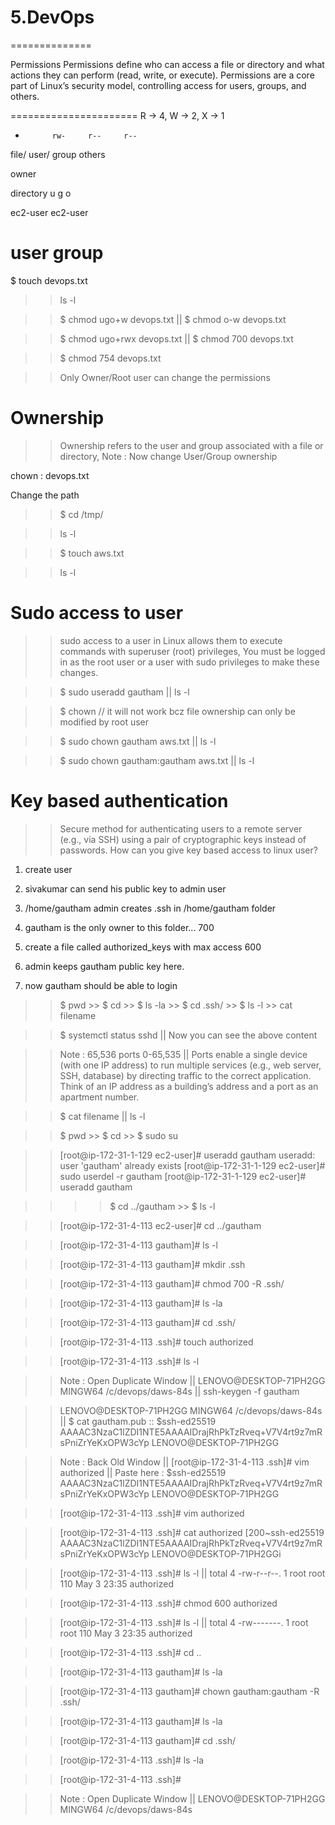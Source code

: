 # 5.DevOps
==============

Permissions
Permissions define who can access a file or directory and what actions they can perform (read, write, or execute). 
Permissions are a core part of Linux’s security model, controlling access for users, groups, and others.

======================
R -> 4,    W -> 2,   X -> 1

-			rw-		r--		r--

file/		user/   group	others

owner

directory     u       g       o

ec2-user   ec2-user

user		   group
======================

$ touch devops.txt
>> ls -l

>> $ chmod ugo+w devops.txt    || $ chmod o-w devops.txt

>> $ chmod ugo+rwx devops.txt     || $ chmod 700 devops.txt

>> $ chmod 754 devops.txt  

>> Only Owner/Root user can change the permissions

Ownership
===========
>> Ownership refers to the user and group associated with a file or directory, Note : Now change User/Group ownership 

chown <user>:<group> devops.txt

Change the path

>> $ cd /tmp/

>> ls -l

>>  $ touch aws.txt

>> ls -l            

Sudo access to user
===================
>> sudo access to a user in Linux allows them to execute commands with superuser (root) privileges,  You must be logged in as the root user or a user with sudo privileges to make these changes.

>> $ sudo useradd gautham    ||  ls -l

>> $ chown  // it will not work bcz file ownership can only be modified by root user

>> $ sudo chown gautham aws.txt   || ls -l

>> $ sudo chown gautham:gautham aws.txt    || ls -l

Key based authentication
========================
>> Secure method for authenticating users to a remote server (e.g., via SSH) using a pair of cryptographic keys instead of passwords.
>> How can you give key based access to linux user?


1. create user
2. sivakumar can send his public key to admin user

3. /home/gautham admin creates .ssh in /home/gautham folder
4. gautham is the only owner to this folder... 700

5. create a file called authorized_keys with max access 600
6. admin keeps gautham public key here.
7. now gautham should be able to login

>> $ pwd    >> $ cd    >> $ ls -la    >> $ cd .ssh/   >> $ ls -l     >> cat filename

>> $ systemctl status sshd    || Now you can see the above content 

>> Note : 65,536 ports 0-65,535  || Ports enable a single device (with one IP address) to run multiple services (e.g., web server, SSH, database) by directing traffic to the correct application.
Think of an IP address as a building’s address and a port as an apartment number.

>> $ cat filename   ||  ls -l

>> $ pwd   >> $ cd   >> $ sudo su

>> [root@ip-172-31-1-129 ec2-user]# useradd gautham
   useradd: user 'gautham' already exists
   [root@ip-172-31-1-129 ec2-user]# sudo userdel -r gautham
   [root@ip-172-31-1-129 ec2-user]# useradd gautham
 >> 

>>  >> $ cd ../gautham   >> $ ls -l

>> [root@ip-172-31-4-113 ec2-user]# cd ../gautham

>> [root@ip-172-31-4-113 gautham]# ls -l

>> [root@ip-172-31-4-113 gautham]# mkdir .ssh

>> [root@ip-172-31-4-113 gautham]# chmod 700 -R .ssh/

>> [root@ip-172-31-4-113 gautham]# ls -la

>> [root@ip-172-31-4-113 gautham]# cd .ssh/

>> [root@ip-172-31-4-113 .ssh]# touch authorized

>> [root@ip-172-31-4-113 .ssh]# ls -l

>> Note : Open Duplicate Window  ||  LENOVO@DESKTOP-71PH2GG MINGW64 /c/devops/daws-84s   || ssh-keygen -f gautham

>> LENOVO@DESKTOP-71PH2GG MINGW64 /c/devops/daws-84s   || $ cat gautham.pub  :: $ssh-ed25519 AAAAC3NzaC1lZDI1NTE5AAAAIDrajRhPkTzRveq+V7V4rt9z7mRsPniZrYeKxOPW3cYp LENOVO@DESKTOP-71PH2GG

>> Note : Back Old Window   ||  [root@ip-172-31-4-113 .ssh]# vim authorized   || Paste here : $ssh-ed25519 AAAAC3NzaC1lZDI1NTE5AAAAIDrajRhPkTzRveq+V7V4rt9z7mRsPniZrYeKxOPW3cYp LENOVO@DESKTOP-71PH2GG

>> [root@ip-172-31-4-113 .ssh]# vim authorized

>> [root@ip-172-31-4-113 .ssh]# cat authorized
[200~ssh-ed25519 AAAAC3NzaC1lZDI1NTE5AAAAIDrajRhPkTzRveq+V7V4rt9z7mRsPniZrYeKxOPW3cYp LENOVO@DESKTOP-71PH2GGi

>> [root@ip-172-31-4-113 .ssh]# ls -l   ||  total 4  -rw-r--r--. 1 root root 110 May  3 23:35 authorized

>> [root@ip-172-31-4-113 .ssh]# chmod 600 authorized

>> [root@ip-172-31-4-113 .ssh]# ls -l || total 4 -rw-------. 1 root root 110 May  3 23:35 authorized

>> [root@ip-172-31-4-113 .ssh]# cd ..

>> [root@ip-172-31-4-113 gautham]# ls -la

>> [root@ip-172-31-4-113 gautham]# chown gautham:gautham -R .ssh/

>> [root@ip-172-31-4-113 gautham]# ls -la

>> [root@ip-172-31-4-113 gautham]# cd .ssh/

>> [root@ip-172-31-4-113 .ssh]# ls -la

>> [root@ip-172-31-4-113 .ssh]#

>> Note : Open Duplicate Window  ||  LENOVO@DESKTOP-71PH2GG MINGW64 /c/devops/daws-84s 
































